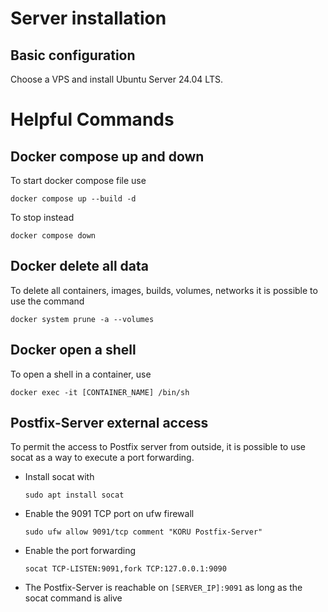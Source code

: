 # Server installation

## Basic configuration

Choose a VPS and install Ubuntu Server 24.04 LTS.

# Helpful Commands

## Docker compose up and down

To start docker compose file use

`docker compose up --build -d`

To stop instead

`docker compose down`

## Docker delete all data

To delete all containers, images, builds, volumes, networks it is possible to use the command

`docker system prune -a --volumes`

## Docker open a shell

To open a shell in a container, use

`docker exec -it [CONTAINER_NAME] /bin/sh`

## Postfix-Server external access

To permit the access to Postfix server from outside, it is possible to use socat as a way to execute a port forwarding.

- Install socat with

  `sudo apt install socat`

- Enable the 9091 TCP port on ufw firewall

  `sudo ufw allow 9091/tcp comment "KORU Postfix-Server"`

- Enable the port forwarding

  `socat TCP-LISTEN:9091,fork TCP:127.0.0.1:9090`

- The Postfix-Server is reachable on `[SERVER_IP]:9091` as long as the socat command is alive
